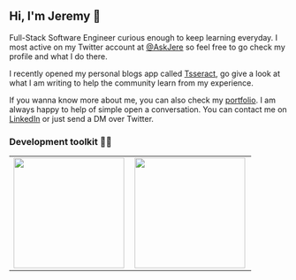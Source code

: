 ## Hi, I'm Jeremy 👋

Full-Stack Software Engineer curious enough to keep learning everyday. I most active on my Twitter account at [@AskJere](https://twitter.com/askjere) so feel free to go check my profile and what I do there.

I recently opened my personal blogs app called [Tsseract](http://tsseract.askjere.com), go give a look at what I am writing to help the community learn from my experience.

If you wanna know more about me, you can also check my [portfolio](https://askjere.com). I am always happy to help of simple open a conversation. You can contact me on [LinkedIn](https://www.linkedin.com/in/askjere/) or just send a DM over Twitter.

### Development toolkit 👨‍💻
<center>
  <table border="0">
    <tr style="border: none">
        <td style="border: none">
          <img height="200px" align="left" src="https://github-readme-stats.vercel.app/api?username=jeremy2918&theme=react&show_icons=true&count_private=true" />
        </td>
        <td>
          <img height="200px" align="left" src="https://github-readme-stats.vercel.app/api/top-langs/?username=jeremy2918&layout=compact&theme=react&count_private=true" />
        </td>
    </tr>   
  </table>
</center>

<!--
**jeremy2918/jeremy2918** is a ✨ _special_ ✨ repository because its `README.md` (this file) appears on your GitHub profile.

Here are some ideas to get you started:

- 🔭 I’m currently working on ...
- 🌱 I’m currently learning ...
- 👯 I’m looking to collaborate on ...
- 🤔 I’m looking for help with ...
- 💬 Ask me about ...
- 📫 How to reach me: ...
- 😄 Pronouns: ...
- ⚡ Fun fact: ...
-->
